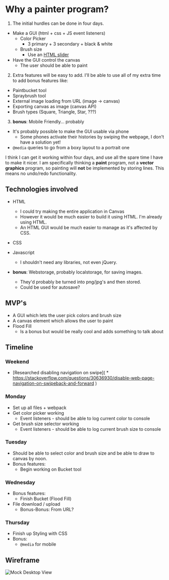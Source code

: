 # Why a painter program?

1. The initial hurdles can be done in four days.
  * Make a GUI (html + css + JS event listeners)
    * Color Picker
      * 3 primary + 3 secondary + black & white
    * Brush size
      * Use an [HTML slider](https://developer.mozilla.org/en-US/docs/Web/HTML/Element/input/range)
  * Have the GUI control the canvas
    * The user should be able to paint
2. Extra features will be easy to add. I'll be able to use all of my extra time to add bonus features like:
  * Paintbucket tool
  * Spraybrush tool
  * External image loading from URL (image -> canvas)
  * Exporting canvas as image (canvas API)
  * Brush types (Square, Triangle, Star, ???)
3. **bonus**: Mobile Friendly... probably
  * It's probably possible to make the GUI usable via phone
    * Some phones activate their histories by swiping the webpage, I don't have a solution yet!
  * ```@media``` queries to go from a boxy layout to a portrait one

I think I can get it working within four days, and use all the spare time I have to make it nicer. I am specifically thinking a **paint** program, not a **vector graphics** program, so painting will **not** be implemented by storing lines. This means no undo/redo functionality.

## Technologies involved

* HTML
  * I could try making the entire application in Canvas
  * However it would be much easier to build it using HTML. I'm already using HTML.
  * An HTML GUI would be much easier to manage as it's affected by CSS.
* CSS
* Javascript
  * I shouldn't need any libraries, not even jQuery.


* **bonus**: Webstorage, probably localstorage, for saving images.
  * They'd probably be turned into png/jpg's and then stored.
  * Could be used for autosave?

## MVP's

* A GUI which lets the user pick colors and brush size
* A canvas element which allows the user to paint
* Flood Fill
  * Is a bonus but would be really cool and adds something to talk about

## Timeline

### Weekend
  * [Researched disabling navigation on swipe](    * https://stackoverflow.com/questions/30636930/disable-web-page-navigation-on-swipeback-and-forward
)


### Monday
  * Set up all files + webpack
  * Get color picker working
    * Event listeners - should be able to log current color to console
  * Get brush size selector working
    * Event listeners - should be able to log current brush size to console

### Tuesday
  * Should be able to select color and brush size and be able to draw to canvas by noon.
  * Bonus features:
    * Begin working on Bucket tool

### Wednesday
  * Bonus features:
    * Finish Bucket (Flood Fill)
  * File download / upload
    * Bonus-Bonus: From URL?

### Thursday
  * Finish up Styling with CSS
  * Bonus:
    * ```@media``` for mobile
    
## Wireframe

![Mock Desktop View](assets/mock_desktop.png)
